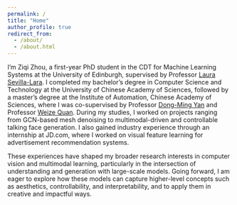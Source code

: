 ```yaml
---
permalink: /
title: "Home"
author_profile: true
redirect_from: 
  - /about/
  - /about.html
---
```


I’m Ziqi Zhou, a first-year PhD student in the CDT for Machine Learning Systems at the University of Edinburgh, supervised by Professor [Laura Sevilla-Lara](https://laurasevilla.me/). I completed my bachelor’s degree in Computer Science and Technology at the University of Chinese Academy of Sciences, followed by a master’s degree at the Institute of Automation, Chinese Academy of Sciences, where I was co-supervised by Professor [Dong-Ming Yan](http://sites.google.com/site/yandongming/dong-ming-yans-homepage) and Professor [Weize Quan](https://weizequan.github.io/). During my studies, I worked on projects ranging from GCN-based mesh denoising to multimodal-driven and controllable talking face generation. I also gained industry experience through an internship at JD.com, where I worked on visual feature learning for advertisement recommendation systems.

These experiences have shaped my broader research interests in computer vision and multimodal learning, particularly in the intersection of understanding and generation with large-scale models. Going forward, I am eager to explore how these models can capture higher-level concepts such as aesthetics, controllability, and interpretability, and to apply them in creative and impactful ways.